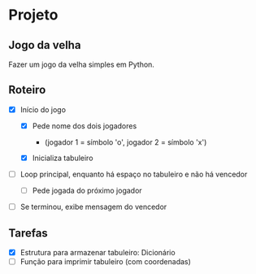 # Projeto

## Jogo da velha
Fazer um jogo da velha simples em Python.

## Roteiro
- [x] Início do jogo
   - [x] Pede nome dos dois jogadores 
     - (jogador 1 = símbolo 'o', jogador 2 = símbolo 'x')
   - [x] Inicializa tabuleiro
  

- [ ] Loop principal, enquanto há espaço no tabuleiro e não há vencedor
  - [ ] Pede jogada do próximo jogador


- [ ] Se terminou, exibe mensagem do vencedor

## Tarefas
- [x] Estrutura para armazenar tabuleiro: Dicionário
- [ ] Função para imprimir tabuleiro (com coordenadas)